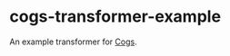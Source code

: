 # cogs-transformer-example

An example transformer for [Cogs].

[Cogs]: https://github.com/caseywebdev/cogs
